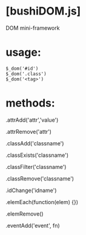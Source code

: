 [bushiDOM.js]
=============

DOM mini-framework

usage:
======

	$_dom('#id')
	$_dom('.class')
	$_dom('<tag>')

methods:
========

.attrAdd('attr','value')
	
.attrRemove('attr')
	
.classAdd('classname')
	
.classExists('classname')
	
.classFilter('classname')
	
.classRemove('classname')

.idChange('idname')
	
.elemEach(function(elem) {})
	
.elemRemove()
	
.eventAdd('event', fn)

	
